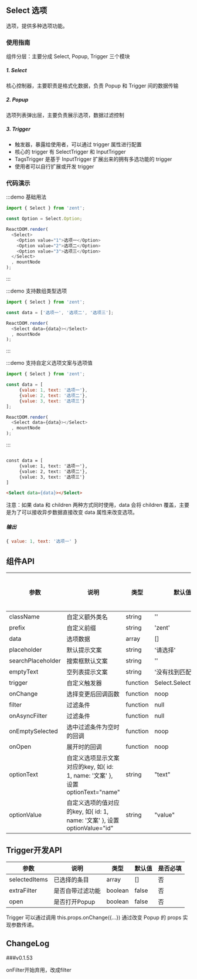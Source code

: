 ## Select 选项

选项，提供多种选项功能。

### 使用指南

组件分层：主要分成 Select, Popup, Trigger 三个模块

##### 1. Select

核心控制器，主要职责是格式化数据，负责 Popup 和 Trigger 间的数据传输

##### 2. Popup

选项列表弹出层，主要负责展示选项，数据过滤控制

##### 3. Trigger

  - 触发器，暴露给使用者，可以通过 trigger 属性进行配置
  - 核心的 trigger 有 SelectTrigger 和 InputTrigger
  - TagsTrigger 是基于 InputTrigger 扩展出来的拥有多选功能的 trigger
  - 使用者可以自行扩展或开发 trigger

### 代码演示

:::demo 基础用法
```js
import { Select } from 'zent';

const Option = Select.Option;

ReactDOM.render(
  <Select>
    <Option value="1">选项一</Option>
    <Option value="2">选项二</Option>
    <Option value="3">选项三</Option>
  </Select>
  , mountNode
);
```
:::

:::demo 支持数组类型选项
```js
import { Select } from 'zent';

const data = ['选项一', '选项二', '选项三'];

ReactDOM.render(
  <Select data={data}></Select>
  , mountNode
);
```
:::

:::demo 支持自定义选项文案与选项值
```js
import { Select } from 'zent';

const data = [
     {value: 1, text: '选项一'},
     {value: 2, text: '选项二'},
     {value: 3, text: '选项三'}
];

ReactDOM.render(
  <Select data={data}></Select>
  , mountNode
);
```
:::

```html

const data = [
     {value: 1, text: '选项一'},
     {value: 2, text: '选项二'},
     {value: 3, text: '选项三'}
]

<Select data={data}></Select>
```

注意：如果 data 和 children 两种方式同时使用，data 会将 children 覆盖，主要是为了可以接收异步数据直接改变 data 属性来改变选项。

##### 输出
```js
{ value: 1, text: '选项一' }
```

## 组件API

| 参数 | 说明 | 类型 | 默认值 | 是否必填 |
|------|------|------|--------|--------|
| className | 自定义额外类名 | string | '' | 否 |
| prefix | 自定义前缀 | string | 'zent' | 否 |
| data | 选项数据 | array | [] | 否 |
| placeholder | 默认提示文案 | string | '请选择' | 否 |
| searchPlaceholder | 搜索框默认文案 | string | '' | 否 |
| emptyText | 空列表提示文案 | string | '没有找到匹配项' | 否 |
| trigger | 自定义触发器 | function | Select.SelectTrigger | 否 |
| onChange | 选择变更后回调函数 | function | noop | 否 |
| filter | 过滤条件 | function | null | 否 |
| onAsyncFilter | 过滤条件 | function | null | 否 |
| onEmptySelected | 选中过滤条件为空时的回调 | function | noop | 否 |
| onOpen | 展开时的回调 | function | noop | 否 |
| optionText | 自定义选项显示文案对应的key, 如{ id: 1, name: '文案' }, 设置optionText="name" | string | "text" | 否 |
| optionValue | 自定义选项的值对应的key, 如{ id: 1, name: '文案' }, 设置optionValue="id" | string | "value" | 否 |

## Trigger开发API

| 参数 | 说明 | 类型 | 默认值 | 是否必填 |
|------|------|------|--------|--------|
| selectedItems | 已选择的条目 | array | [] | 否 |
| extraFilter | 是否自带过滤功能 | boolean | false | 否 |
| open | 是否打开Popup | boolean | false | 否 |

Trigger 可以通过调用 this.props.onChange({...}) 通过改变 Popup 的 props 实现参数传递。

## ChangeLog

###v0.1.53

onFilter开始弃用，改成filter
